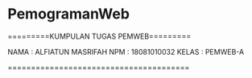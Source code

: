 # PemogramanWeb
=========KUMPULAN TUGAS PEMWEB=========

NAMA  : ALFIATUN MASRIFAH
NPM   : 18081010032
KELAS : PEMWEB-A

=======================================
